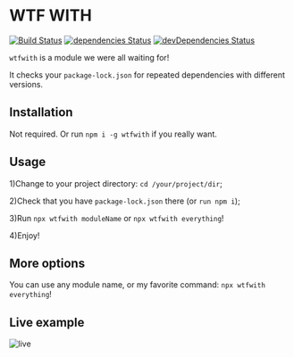 # WTF WITH

[![Build Status](https://travis-ci.org/jehy/wtfwith.svg?branch=master)](https://travis-ci.org/jehy/wtfwith)
[![dependencies Status](https://david-dm.org/jehy/wtfwith/status.svg)](https://david-dm.org/jehy/wtfwith)
[![devDependencies Status](https://david-dm.org/jehy/wtfwith/dev-status.svg)](https://david-dm.org/jehy/wtfwith?type=dev)

`wtfwith` is a module we were all waiting for!

It checks your `package-lock.json` for repeated dependencies with different versions.

## Installation

Not required. Or run `npm i -g wtfwith` if you really want.

## Usage

1)Change to your project directory: `cd /your/project/dir`;

2)Check that you have `package-lock.json` there (or `run npm i`);

3)Run `npx wtfwith moduleName` or `npx wtfwith everything`!

4)Enjoy!

## More options

You can use any module name, or my favorite command:
`npx wtfwith everything`!

## Live example

![live](https://github.com/jehy/wtfwith/raw/master/tty.gif)

